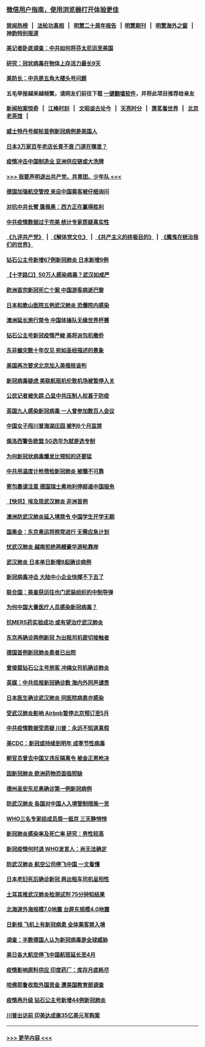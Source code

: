 ### [微信用户指南，使用浏览器打开体验更佳](https://github.com/gfw-breaker/banned-news1/blob/master/indexes/wechat-guide.md?t=0)
#### [禁闻热榜](热点新闻.md?t=0)  &nbsp;&nbsp;|&nbsp;&nbsp; [法轮功真相](https://github.com/gfw-breaker/truth/blob/master/README.md?t=0) &nbsp;&nbsp;|&nbsp;&nbsp; [明慧二十周年报告](https://github.com/gfw-breaker/mh-reports/blob/master/README.md?t=0) &nbsp;&nbsp;|&nbsp;&nbsp;[明慧期刊](https://github.com/gfw-breaker/mh-qikan) &nbsp;&nbsp;|&nbsp;&nbsp; [明慧海外之窗](https://github.com/gfw-breaker/mh-news/blob/master/README.md?t=0) &nbsp;&nbsp;|&nbsp;&nbsp; [神韵特别报道](https://github.com/gfw-breaker/mh-news/blob/master/shenyun.md?t=0)
#### [美记者卧底调查：中共如何将芬太尼运至美国](../pages/nsc418/n11871821.md?t=02160922) 
#### [研究：冠状病毒在物体上存活力最长9天](../pages/nsc418/n11871871.md?t=02160922) 
#### [美防长：中共是五角大楼头号问题](../pages/nsc418/n11871768.md?t=02160922) 
#### 五毛举报越来越频繁，请网友们前往下载 [一键翻墙软件](https://github.com/gfw-breaker/ssr-accounts)，并将此项目推荐给亲友
#### [新闻拍案惊奇](https://github.com/gfw-breaker/banned-news1/blob/master/pages/link4.md) &nbsp;&nbsp;|&nbsp;&nbsp; [江峰时刻](https://github.com/gfw-breaker/banned-news1/blob/master/pages/link4.md) &nbsp;&nbsp;|&nbsp;&nbsp; [文昭谈古论今](https://github.com/gfw-breaker/banned-news1/blob/master/pages/link4.md) &nbsp;&nbsp;|&nbsp;&nbsp; [天亮时分](https://github.com/gfw-breaker/banned-news1/blob/master/pages/link4.md) &nbsp;&nbsp;|&nbsp;&nbsp; [萧茗看世界](https://github.com/gfw-breaker/banned-news1/blob/master/pages/link4.md) &nbsp;&nbsp;|&nbsp;&nbsp; [北京老茶馆](https://github.com/gfw-breaker/banned-news1/blob/master/pages/link4.md) &nbsp;&nbsp;|&nbsp;&nbsp; 
#### [威士特丹号邮轮首例新冠病例是美国人](../pages/nsc418/n11871731.md?t=02160922) 
#### [日本3万家百年老店长青不衰 门道在哪里？](../pages/nsc418/n11871670.md?t=02160922) 
#### [疫情冲击中国制造业 亚洲供应链或大洗牌](../pages/nsc418/n11871629.md?t=02160922) 
#### [>>> 我要声明退出共产党、共青团、少年队 <<<](https://github.com/begood0513/goodnews/blob/master/quit/letter.md) 
#### [德国加强航空管控 来自中国乘客被仔细询问](../pages/nsc418/n11871572.md?t=02160922) 
#### [对抗中共长臂 蓬佩奥：西方正在赢得胜利](../pages/nsc418/n11871500.md?t=02160922) 
#### [中共疫情数据过于完美 统计专家质疑真实性](../pages/nsc418/n11870197.md?t=02160922) 
#### [《九评共产党》](https://github.com/begood0513/9ping.md/blob/master/README.md) &nbsp;|&nbsp; [《解体党文化》](../../../../jtdwh.md/blob/master/README.md)  &nbsp;|&nbsp; [《共产主义的终极目的》](../../../../gczydzjmd.md/blob/master/README.md) &nbsp;|&nbsp; [《魔鬼在统治我们的世界》](../../../../mgztzwmdsj.md/blob/master/README.md) 
#### [钻石公主号新增67例新冠肺炎 日本新增9例](../pages/nsc418/n11871311.md?t=02160922) 
#### [【十字路口】50万人感染病毒？武汉如戒严](../pages/nsc418/n11870405.md?t=02160922) 
#### [欧洲首宗新冠死亡个案 中国游客病逝巴黎](../pages/nsc418/n11871247.md?t=02160922) 
#### [日本和歌山医院五例武汉肺炎 恐爆院内感染](../pages/nsc418/n11871128.md?t=02160922) 
#### [澳洲延长旅行禁令 中国体操队无缘世界杯赛](../pages/nsc418/n11870446.md?t=02160922) 
#### [钻石公主号新冠疫情严峻 美将派包机撤侨](../pages/nsc418/n11870505.md?t=02160922) 
#### [东非蝗灾数十年仅见 宛如圣经描述的景象](../pages/nsc418/n11870398.md?t=02160922) 
#### [美国再次要求北京加入美俄核谈判](../pages/nsc418/n11870138.md?t=02160922) 
#### [新冠病毒疑虑 美联航班机伦敦机场被暂停入关](../pages/nsc418/n11870015.md?t=02160922) 
#### [公民记者被失踪 凸显中共压制人权甚于防疫](../pages/nsc418/n11870042.md?t=02160922) 
#### [英国九人感染新冠病毒 一人曾参加数百人会议](../pages/nsc418/n11869987.md?t=02160922) 
#### [中国女子闯川普海湖庄园 被判6个月监禁](../pages/nsc418/n11869919.md?t=02160922) 
#### [佩洛西警告欧盟 5G选华为就是选专制](../pages/nsc418/n11869898.md?t=02160922) 
#### [为何新冠状病毒爆发比预知的还要猛](../pages/nsc418/n11869828.md?t=02160922) 
#### [中共用温度计枪筛检新冠肺炎 被曝不可靠](../pages/nsc418/n11869707.md?t=02160922) 
#### [寄包裹请注意 德国瑞士奥地利停邮递中国服务](../pages/nsc418/n11869727.md?t=02160922) 
#### [【快讯】埃及现武汉肺炎 非洲首例](../pages/nsc418/n11869766.md?t=02160922) 
#### [澳洲防武汉肺炎延入境禁令 中国学生开学无期](../pages/nsc418/n11869546.md?t=02160922) 
#### [国奥会：东京奥运将照常进行 无需应急计划](../pages/nsc418/n11869422.md?t=02160922) 
#### [忧武汉肺炎 越南拒绝两艘豪华游轮靠岸](../pages/nsc418/n11867444.md?t=02160922) 
#### [武汉肺炎 日本单日新增8起确诊病例](../pages/nsc418/n11869272.md?t=02160922) 
#### [新冠病毒冲击 大陆中小企业快撑不下去了](../pages/nsc418/n11869259.md?t=02160922) 
#### [联合国：美查获运往也门武装组织的中制导弹](../pages/nsc418/n11868677.md?t=02160922) 
#### [为何中国大量医疗人员感染新冠病毒？](../pages/nsc418/n11869001.md?t=02160922) 
#### [抗MERS药实验成功 或有望治疗武汉肺炎](../pages/nsc418/n11868912.md?t=02160922) 
#### [东京再确诊两例新冠 为出租司机密切接触者](../pages/nsc418/n11868770.md?t=02160922) 
#### [德国首例新冠肺炎患者已出院](../pages/nsc418/n11868714.md?t=02160922) 
#### [曾接载钻石公主号旅客 冲绳女司机确诊肺炎](../pages/nsc418/n11868610.md?t=02160922) 
#### [英媒：中共低报新冠确诊数 海内外同声谴责](../pages/nsc418/n11867421.md?t=02160922) 
#### [日本医生确诊武汉肺炎 同医院病患亦感染](../pages/nsc418/n11867779.md?t=02160922) 
#### [受武汉肺炎影响 Airbnb暂停北京预订至5月](../pages/nsc418/n11867428.md?t=02160922) 
#### [中共疫情数据受质疑 川普：永远不知道真假](../pages/nsc418/n11867195.md?t=02160922) 
#### [美CDC：新冠或持续到明年 成季节性病毒](../pages/nsc418/n11867279.md?t=02160922) 
#### [朝官员曾去中国又违反隔离令 被金正恩枪决](../pages/nsc418/n11867087.md?t=02160922) 
#### [因新冠肺炎 欧洲药物恐面临短缺](../pages/nsc418/n11867036.md?t=02160922) 
#### [德州圣安东尼奥确诊第一例新冠病例](../pages/nsc418/n11867194.md?t=02160922) 
#### [防武汉肺炎 各国对中国人入境管制措施一览](../pages/nsc418/n11838726.md?t=02160922) 
#### [WHO三名专家组成员周一抵京 三天静悄悄](../pages/nsc418/n11866947.md?t=02160922) 
#### [新冠肺炎感染率及死亡率 研究：男性较高](../pages/nsc418/n11866956.md?t=02160922) 
#### [新冠疫情何时退 WHO发言人：尚无法确定](../pages/nsc418/n11866864.md?t=02160922) 
#### [防武汉肺炎 航空公司停飞中国 一文看懂](../pages/nsc418/n11866800.md?t=02160922) 
#### [日本老妇死后确诊新冠 两出租车司机呈阳性](../pages/nsc418/n11866755.md?t=02160922) 
#### [土耳其推武汉肺炎检测试剂 75分钟知结果](../pages/nsc418/n11866520.md?t=02160922) 
#### [北海道外海规模7.0地震 台屏东规模4.0地震](../pages/nsc418/n11866262.md?t=02160922) 
#### [日新规 飞机上有新冠病患 全体乘客禁入境](../pages/nsc418/n11866233.md?t=02160922) 
#### [调查：半数德国人认为新冠病毒是全球威胁](../pages/nsc418/n11866687.md?t=02160922) 
#### [美日各大航空停飞中国航班延长至4月](../pages/nsc418/n11865980.md?t=02160922) 
#### [疫情影响原料供应 印度药厂：库存月底耗尽](../pages/nsc418/n11865151.md?t=02160922) 
#### [哈佛耶鲁收取外国资金 遭美国教育部调查](../pages/nsc418/n11864950.md?t=02160922) 
#### [疫情再升级 钻石公主号新增44例新冠肺炎](../pages/nsc418/n11865033.md?t=02160922) 
#### [川普出访前 印美达成逾35亿美元军购案](../pages/nsc418/n11865444.md?t=02160922) 

----
#### [ >>> 更早内容 <<< ](../indexes/nsc418-earlier.md)
